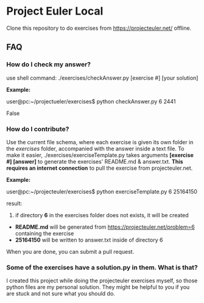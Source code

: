 # Project Euler Local

Clone this repository to do exercises from https://projecteuler.net/ offline.

## FAQ
### How do I check my answer?

use shell command: 	./exercises/checkAnswer.py [exercise #] [your solution]

**Example:**

user@pc:~/projectueler/exercises$ python checkAnswer.py 6 2441

False

### How do I contribute?
Use the current file schema, where each exercise is given its own folder in the *exercises* folder, accompanied with the answer inside a text file. To make it easier, ./exercises/exerciseTemplate.py takes arguments **[exercise #] [answer]** to generate the exercises' README.md & answer.txt. **This requires an internet connection** to pull the exercise from projecteuler.net.

**Example:**

user@pc:~/projecteuler/exercises$ python exerciseTemplate.py 6 25164150

result:

1. if directory **6** in the exercises folder does not exists, it will be created
- **README.md** will be generated from https://projecteuler.net/problem=6 containing the exercise
- **25164150** will be written to answer.txt inside of directory 6

When you are done, you can submit a pull request.

### Some of the exercises have a solution.py in them. What is that?
I created this project while doing the projecteuler exercises myself, so those python files are my personal solution. They might be helpful to you if you are stuck and not sure what you should do. 
